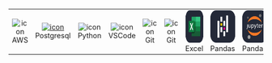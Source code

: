 <table>
  <tr>
    <td align="center" width="96">
        <img src="https://skillicons.dev/icons?i=aws" alt="icon" width="65" height="65" />
      <br>AWS
    </td>
    <td align="center" width="96">
      <a href="#macropower-tech">
        <img src="https://skillicons.dev/icons?i=postgresql" alt="icon" width="65" height="65" />
      </a>
      <br>Postgresql
    </td>
    <td align="center" width="96">
        <img src="https://skillicons.dev/icons?i=py" alt="icon" width="65" height="65" />
      <br>Python
    </td>
    <td align="center" width="96">
        <img src="https://skillicons.dev/icons?i=vscode" alt="icon" width="65" height="65" />
      <br>VSCode
    </td>
    <td align="center" width="96">
        <img src="https://skillicons.dev/icons?i=git" alt="icon" width="65" height="65" />
      <br>Git
    </td>
        <td align="center" width="96">
        <img src="https://skillicons.dev/icons?i=github" alt="icon" width="65" height="65" />
      <br>Git
    </td>
        </td>
        <td align="center" width="96">
        <img src="https://raw.githubusercontent.com/LelouchFR/skill-icons/9f5d7e4f9f05149fb51ff48f8f64fef30f6f58a1/assets/excel-auto.svg" alt="icon" width="65" height="65" />
      <br>Excel
    </td>
    </td>
        </td>
        <td align="center" width="96">
        <img src="https://raw.githubusercontent.com/LelouchFR/skill-icons/9f5d7e4f9f05149fb51ff48f8f64fef30f6f58a1/assets/pandas-auto.svg" alt="icon" width="65" height="65" />
      <br>Pandas
    </td>
        </td>
        </td>
        <td align="center" width="96">
        <img src="https://raw.githubusercontent.com/LelouchFR/skill-icons/9f5d7e4f9f05149fb51ff48f8f64fef30f6f58a1/assets/jupyter-auto.svg" alt="icon" width="65" height="65" />
      <br>Pandas
    </td>

    
  
</table>
